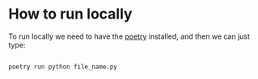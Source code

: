# How to run locally

To run locally we need to have the [poetry](https://python-poetry.org/docs/#installing-with-pipx) installed, and then we can just type:
```bash

poetry run python file_name.py 
```